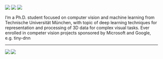 [![](https://img.shields.io/badge/🌐website-gray?&style=for-the-badge)](http://campar.in.tum.de/Main/YidaWang/)
[![](https://img.shields.io/badge/linkedin-%230077B5.svg?&style=for-the-badge&logo=linkedin&logoColor=white)](https://www.linkedin.com/in/yida-wang-910123/)
[![](https://img.shields.io/badge/googlescholar-%234285F4.svg?&style=for-the-badge&logo=google-scholar&logoColor=white)](https://scholar.google.de/citations?user=HpfFgYIAAAAJ&hl=en)

I’m a Ph.D. student focused on computer vision and machine learning from Technische Universität München, with topic of deep learning techniques for representation and processing of 3D data for complex visual tasks. 
Ever enrolled in competer vision projects sponsored by Microsoft and Google, e.g. tiny-dnn

---

<img align="left" src="https://github-readme-stats.vercel.app/api?username=wangyida&count_private=false&show_icons=false&theme=default" />
<img align="left" src="https://github-readme-stats.vercel.app/api/top-langs/?username=wangyida&theme=default&show_icons=true" />
